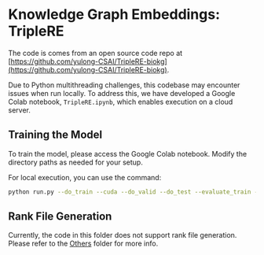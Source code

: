 # Knowledge Graph Embeddings: TripleRE

The code is comes from an open source code repo at [https://github.com/yulong-CSAI/TripleRE-biokg](https://github.com/yulong-CSAI/TripleRE-biokg).

Due to Python multithreading challenges, this codebase may encounter issues when run locally. To address this, we have developed a Google Colab notebook, `TripleRE.ipynb`, which enables execution on a cloud server.

## Training the Model

To train the model, please access the Google Colab notebook. Modify the directory paths as needed for your setup.

For local execution, you can use the command:

```bash
python run.py --do_train --cuda --do_valid --do_test --evaluate_train --model TripleRE -n 128 -b 512 -d 5000 -g 12 -a 1.0 -adv -tr -lr 0.0005 --max_steps 100000 --cpu_num 4 --test_batch_size 32 --save_path ./
```

## Rank File Generation

Currently, the code in this folder does not support rank file generation. Please refer to the [Others](https://github.com/Eceptonsu/CPSC_583_Final_Project_KG/tree/main/ogbl-biokg/Baseline/Others) folder for more info.